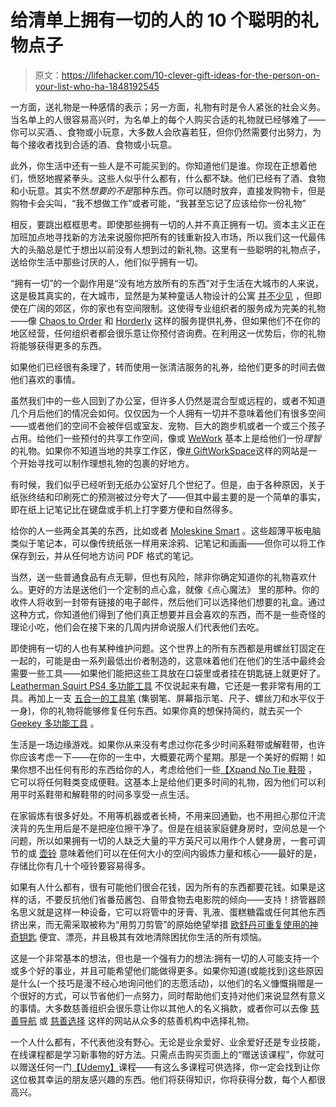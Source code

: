 # 给清单上拥有一切的人的 10 个聪明的礼物点子

> 原文：<https://lifehacker.com/10-clever-gift-ideas-for-the-person-on-your-list-who-ha-1848192545>

一方面，送礼物是一种感情的表示；另一方面，礼物有时是令人紧张的社会义务。当名单上的人很容易高兴时，为名单上的每个人购买合适的礼物就已经够难了——你可以买酒、、食物或小玩意，大多数人会欣喜若狂，但你仍然需要付出努力，为每个接收者找到合适的酒、食物或小玩意。

此外，你生活中还有一些人是不可能买到的。你知道他们是谁。你现在正想着他们，愤怒地握紧拳头。这些人似乎什么都有，什么都不缺。他们已经有了酒、食物和小玩意。其实不然*想要的不是*那种东西。你可以随时放弃，直接发购物卡，但是购物卡会尖叫，“我不想做工作”或者可能，“我甚至忘记了应该给你一份礼物”

相反，要跳出框框思考。即使那些拥有一切的人并不真正拥有一切。资本主义正在加班加点地寻找新的方法来说服你把所有的钱重新投入市场，所以我们这一代最伟大的头脑总是忙于想出以前没有人想到过的新礼物。这里有一些聪明的礼物点子，送给你生活中那些讨厌的人，他们似乎拥有一切。

“拥有一切”的一个副作用是“没有地方放所有的东西”对于生活在大城市的人来说，这是极其真实的，在大城市，显然是为某种童话人物设计的公寓 [并不少见](https://youtu.be/kUMQ-bRxOjw) ，但即使在广阔的郊区，你的家也有空间限制。这使得专业组织者的服务成为完美的礼物——像 [Chaos to Order](https://www.chaostoorder.com/gift-certificates/) 和 [Horderly](https://horderly.com/gift-cards/) 这样的服务提供礼券，但如果他们不在你的地区经营，任何组织者都会很乐意让你预付咨询费。在利用这一优势后，你的礼物将能够获得更多的东西。

如果他们已经很有条理了，转而使用一张清洁服务的礼券，给他们更多的时间去做他们喜欢的事情。

虽然我们中的一些人回到了办公室，但许多人仍然是混合型或远程的，或者不知道几个月后他们的情况会如何。仅仅因为一个人拥有一切并不意味着他们有很多空间——或者他们的空间不会被伴侣或室友、宠物、巨大的跑步机或者一个或三个孩子占用。给他们一些预付的共享工作空间，像或 [WeWork](https://www.wework.com/) 基本上是给他们一份*理智*的礼物。如果你不知道当地的共享工作区，像[# GiftWorkSpace](https://syncaroo.com/giftworkspace/)这样的网站是一个开始寻找可以制作理想礼物的包裹的好地方。

有时候，我们似乎已经听到无纸办公室好几个世纪了。但是，由于各种原因，关于纸张终结和印刷死亡的预测被过分夸大了——但其中最主要的是一个简单的事实，即在纸上记笔记比在键盘或手机上打字要方便和自然得多。

给你的人一些两全其美的东西，比如或者 [Moleskine Smart](https://www.moleskine.com/en-us/shop/moleskine-smart/) 。这些超薄平板电脑类似于笔记本，可以像传统纸张一样用来涂鸦、记笔记和画画——但你可以将工作保存到云，并从任何地方访问 PDF 格式的笔记。

当然，送一些普通食品有点无聊，但也有风险，除非你确定知道你的礼物喜欢什么。更好的方法是送他们一个定制的点心盒，就像《点心魔法》 里的那种。你的收件人将收到一封带有链接的电子邮件，然后他们可以选择他们想要的礼盒。通过这种方式，你知道他们得到了他们真正想要并且会喜欢的东西，而不是一些奇怪的理论小吃，他们会在接下来的几周内拼命说服人们代表他们去吃。

即使拥有一切的人也有某种维护问题。这个世界上的所有东西都是用螺丝钉固定在一起的，可能是由一系列最低出价者制造的，这意味着他们在他们的生活中最终会需要一些工具——如果他们能把这些工具放在口袋里或者挂在钥匙链上就更好了。 [Leatherman Squirt PS4 多功能工具](https://www.amazon.com/LEATHERMAN-Keychain-Multitool-Spring-Action-Scissors/dp/B0032Y2OT6/ref=asc_df_B0032Y2OT6/?asc_campaign=InlineText&asc_refurl=https://lifehacker.com/10-clever-gift-ideas-for-the-person-on-your-list-who-ha-1848192545&asc_source=&hvadid=312003160272&hvdev=c&hvdvcmdl=&hvlocint=&hvlocphy=9073501&hvnetw=g&hvpone=&hvpos=&hvptwo=&hvqmt=&hvrand=14643716843275637853&hvtargid=pla-615612194087&linkCode=df0&psc=1&tag=kinjalifehackerlink-20) 不仅说起来有趣，它还是一套非常有用的工具。再加上一支 [五合一的工具笔](https://www.walmart.com/ip/Stylus-Pen-5-in-1-Universal-Touch-Screen-Stylus-Ballpoint[…]-For-Smartphones-Tablets-1-PACK-Silver-1-PACK-Black/368752831) (集钢笔、屏幕指示笔、尺子、螺丝刀和水平仪于一身)，你的礼物将能够修复任何东西。如果你真的想保持简约，就去买一个 [Geekey 多功能工具](https://www.amazon.com/Geekey-Multitool-Screwdriver-Stainless-Friendly/dp/B07T5JZD9H/ref=asc_df_B07T5JZD9H/?adgrpid=68682476069&asc_campaign=InlineText&asc_refurl=https://lifehacker.com/10-clever-gift-ideas-for-the-person-on-your-list-who-ha-1848192545&asc_source=&hvadid=343828220362&hvadid=343828220362&hvdev=c&hvdev=c&hvdvcmdl=&hvdvcmdl=&hvlocint=&hvlocint=&hvlocphy=9067609&hvlocphy=9067609&hvnetw=g&hvnetw=g&hvpone=&hvpone=&hvpos=&hvpos=&hvptwo=&hvptwo=&hvqmt=&hvqmt=&hvrand=13250162888800397574&hvrand=13250162888800397574&hvtargid=pla-803990769554&hvtargid=pla-803990769554&linkCode=df0&psc=1&ref=&tag=kinjalifehackerlink-20) 。

生活是一场边缘游戏。如果你从来没有考虑过你花多少时间系鞋带或解鞋带，也许你应该考虑一下——在你的一生中，大概要花两个星期。那是一个美好的假期！如果你想不出任何有形的东西给你的人，考虑给他们一些[【Xpand No Tie 鞋带](https://www.xpandlaces.com/) ，它可以将任何鞋类变成便鞋。这基本上是给他们更多时间的礼物，因为他们可以利用平时系鞋带和解鞋带的时间多享受一点生活。

在家锻炼有很多好处。不用等机器或者长椅，不用来回通勤，也不用担心那位汗流浃背的先生用后是不是把座位擦干净了。但是在组装家庭健身房时，空间总是一个问题，所以如果拥有一切的人缺乏大量的平方英尺可以用作个人健身房，一套可调节的或 [壶铃](https://greatist.com/fitness/best-adjustable-kettlebell) 意味着他们可以在任何大小的空间内锻炼力量和核心——最好的是，存储比你有几十个哑铃要容易得多。

如果有人什么都有，很有可能他们很会花钱，因为所有的东西都要花钱。如果是这样的话，不要反抗他们省番茄酱包、自带食物去电影院的倾向——支持！挤管器顾名思义就是这样一种设备，它可以将管中的牙膏、乳液、蛋糕糖霜或任何其他东西挤出来，而无需采取被称为“用剪刀剪管”的原始绝望举措 [欧舒丹可重复使用的神奇钥匙](https://www.amazon.com/LOccitane-Magic-Key-Squeezing-Tubes/dp/B076BVHT3V?asc_campaign=InlineText&asc_refurl=https://lifehacker.com/10-clever-gift-ideas-for-the-person-on-your-list-who-ha-1848192545&asc_source=&tag=kinjalifehackerlink-20) 便宜、漂亮，并且极其有效地清除困扰你生活的所有烦恼。

这是一个非常基本的想法，但也是一个强有力的想法:拥有一切的人可能支持一个或多个好的事业，并且可能希望他们能做得更多。如果你知道(或能找到)这些原因是什么(一个技巧是漫不经心地询问他们的志愿活动)，以他们的名义慷慨捐赠是一个很好的方式，可以节省他们一点努力，同时帮助他们支持对他们来说显然有意义的事情。大多数慈善组织会很乐意让你以其他人的名义捐款，或者你可以去像 [慈善导航](https://www.charitynavigator.org/) 或 [慈善选择](https://www.charitygiftcertificates.org/) 这样的网站从众多的慈善机构中选择礼物。

一个人什么都有，不代表他没有野心。无论是业余爱好、业余爱好还是专业技能，在线课程都是学习新事物的好方法。只需点击购买页面上的“赠送该课程”，你就可以赠送任何一门[【Udemy】](https://www.udemy.com/)课程——有这么多课程可供选择，你一定会找到让你这位极其幸运的朋友感兴趣的东西。他们将获得知识，你将获得分数，每个人都很高兴。
